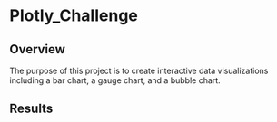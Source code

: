 # Plotly_Challenge

## Overview

The purpose of this project is to create interactive data visualizations including a bar chart, a gauge chart, and a bubble chart. 

## Results
